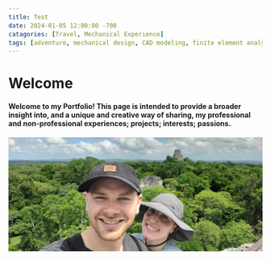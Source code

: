 ```yaml
---
title: Test
date: 2024-01-05 12:00:00 -700
catagories: [Travel, Mechanical Experience]
tags: [adventure, mechanical design, CAD modeling, finite element analysis, rapid prototyping, 3D printing, product development, solid mechanics, thermal analysis, technical drawings, robotics, automation, mechatronics, systems integration, project management, team collaboration, sustainable engineering, manufacturing processes, material science, design optimization, failure analysis, automotive engineering, aerospace engineering, energy systems, electronics integration, research and development, engineering software, innovation, problem-solving, engineering simulations]        #Lower Case
---
```


# Welcome

#### Welcome to my Portfolio! This page is intended to provide a broader insight into, and a unique and creative way of sharing, my professional and non-professional experiences; projects; interests; passions. 

![testimage](images/testimage.png)

